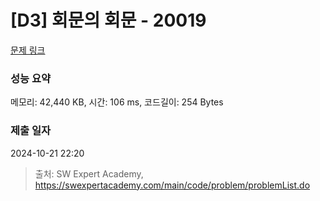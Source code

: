 # [D3] 회문의 회문 - 20019 

[문제 링크](https://swexpertacademy.com/main/code/problem/problemDetail.do?contestProbId=AY2hjCWKbykDFATh) 

### 성능 요약

메모리: 42,440 KB, 시간: 106 ms, 코드길이: 254 Bytes

### 제출 일자

2024-10-21 22:20



> 출처: SW Expert Academy, https://swexpertacademy.com/main/code/problem/problemList.do